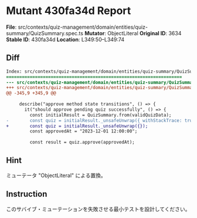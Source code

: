 # Mutant 430fa34d Report

**File**: src/contexts/quiz-management/domain/entities/quiz-summary/QuizSummary.spec.ts
**Mutator**: ObjectLiteral
**Original ID**: 3634
**Stable ID**: 430fa34d
**Location**: L349:50–L349:74

## Diff

```diff
Index: src/contexts/quiz-management/domain/entities/quiz-summary/QuizSummary.spec.ts
===================================================================
--- src/contexts/quiz-management/domain/entities/quiz-summary/QuizSummary.spec.ts	original
+++ src/contexts/quiz-management/domain/entities/quiz-summary/QuizSummary.spec.ts	mutated #3634
@@ -345,9 +345,9 @@
 
     describe("approve method state transitions", () => {
       it("should approve pending quiz successfully", () => {
         const initialResult = QuizSummary.from(validQuizData);
-        const quiz = initialResult._unsafeUnwrap({ withStackTrace: true });
+        const quiz = initialResult._unsafeUnwrap({});
         const approvedAt = "2023-12-01 12:00:00";
 
         const result = quiz.approve(approvedAt);
```

## Hint

ミューテータ "ObjectLiteral" による置換。

## Instruction

このサバイブ・ミューテーションを失敗させる最小テストを設計してください。
